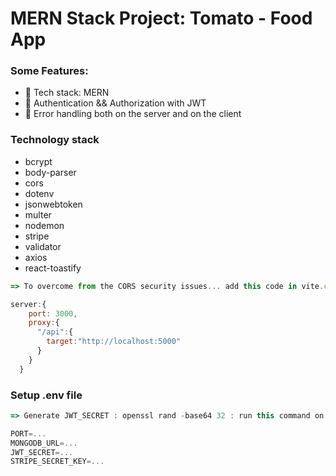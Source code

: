 # MERN Stack Project: Tomato - Food App

### Some Features:

- 🌟 Tech stack: MERN
- 🎃 Authentication && Authorization with JWT
- 🐞 Error handling both on the server and on the client

### Technology stack
- bcrypt
- body-parser
- cors
- dotenv
- jsonwebtoken
- multer
- nodemon
- stripe
- validator
- axios
- react-toastify

```js
=> To overcome from the CORS security issues... add this code in vite.config.js

server:{
    port: 3000,
    proxy:{
      "/api":{
        target:"http://localhost:5000"
      }
    }
  }

```

### Setup .env file

```js
=> Generate JWT_SECRET : openssl rand -base64 32 : run this command on gitbash terminal

PORT=...
MONGODB_URL=...
JWT_SECRET=...
STRIPE_SECRET_KEY=...
```
